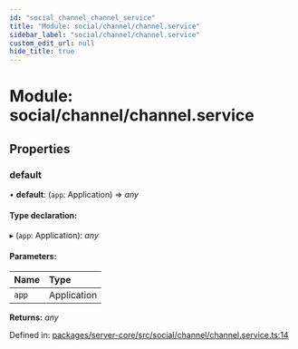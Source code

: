 ```yaml
---
id: "social_channel_channel_service"
title: "Module: social/channel/channel.service"
sidebar_label: "social/channel/channel.service"
custom_edit_url: null
hide_title: true
---
```


# Module: social/channel/channel.service

## Properties

### default

• **default**: (`app`: Application) => *any*

#### Type declaration:

▸ (`app`: Application): *any*

#### Parameters:

Name | Type |
:------ | :------ |
`app` | Application |

**Returns:** *any*

Defined in: [packages/server-core/src/social/channel/channel.service.ts:14](https://github.com/xr3ngine/xr3ngine/blob/a16a45d7e/packages/server-core/src/social/channel/channel.service.ts#L14)
